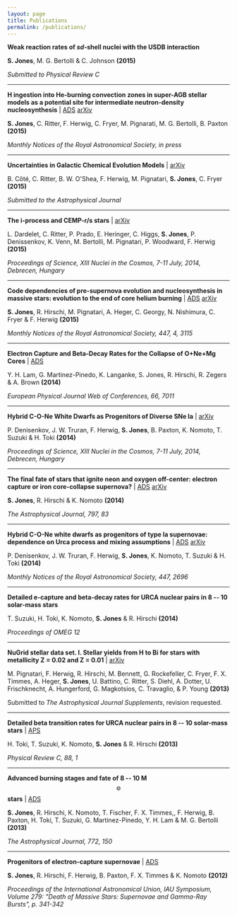 ```yaml
---
layout: page
title: Publications
permalink: /publications/
---
```


__Weak reaction rates of *sd*-shell nuclei with the USDB interaction__

__S. Jones__, M. G. Bertolli & C. Johnson __(2015)__

_Submitted to Physical Review C_

---

__H ingestion into He-burning convection zones in super-AGB stellar models
as a potential site for intermediate neutron-density nucleosynthesis__
| [ADS](http://adsabs.harvard.edu/abs/2016MNRAS.455.3848J)
[arXiv](http://arxiv.org/abs/1510.07417)

__S. Jones__, C. Ritter, F. Herwig, C. Fryer, M. Pignarati, M. G. Bertolli,
B. Paxton __(2015)__

_Monthly Notices of the Royal Astronomical Society, in press_

---

__Uncertainties in Galactic Chemical Evolution Models__
| [arXiv](http://arxiv.org/abs/1509.06270)

B. C&ocirc;t&eacute;, C. Ritter, B. W. O'Shea, F. Herwig, M. Pignatari,
__S. Jones__, C. Fryer __(2015)__

_Submitted to the Astrophysical Journal_

---

__The i-process and CEMP-r/s stars__
| [arXiv](http://arxiv.org/abs/1505.05500)

L\. Dardelet, C. Ritter, P. Prado, E. Heringer, C. Higgs, __S. Jones__,
P\. Denissenkov, K. Venn, M. Bertolli, M. Pignatari, P. Woodward,
F\. Herwig __(2015)__

_Proceedings of Science, XIII Nuclei in the Cosmos, 7-11 July, 2014, Debrecen, Hungary_

---

__Code dependencies of pre-supernova evolution and nucleosynthesis in massive stars:
evolution to the end of core helium burning__
| [ADS](http://adsabs.harvard.edu/abs/2015MNRAS.447.3115J)
[arXiv](http://arxiv.org/abs/1412.6518)

__S. Jones__, R. Hirschi, M. Pignatari, A. Heger, C. Georgy, N. Nishimura,
C. Fryer & F. Herwig __(2015)__

_Monthly Notices of the Royal Astronomical Society, 447, 4, 3115_

---

__Electron Capture and Beta-Decay Rates for the Collapse of O+Ne+Mg Cores__ |
[ADS](http://adsabs.harvard.edu/abs/2014EPJWC..6607011L)

Y\. H\. Lam, G. Martinez-Pinedo, K. Langanke, S. Jones, R. Hirschi, R. Zegers &
A. Brown __(2014)__

_European Physical Journal Web of Conferences, 66, 7011_

---

__Hybrid C-O-Ne White Dwarfs as Progenitors of Diverse SNe Ia__
| [arXiv](http://arxiv.org/abs/1411.1471)

P\. Denisenkov, J. W. Truran, F. Herwig, __S. Jones__, B. Paxton, K. Nomoto, T.
Suzuki & H. Toki __(2014)__

_Proceedings of Science, XIII Nuclei in the Cosmos, 7-11 July, 2014, Debrecen, Hungary_

---

__The final fate of stars that ignite neon and oxygen off-center:
electron capture or iron core-collapse supernova?__
| [ADS](http://adsabs.harvard.edu/abs/2014ApJ...797...83J)
[arXiv](http://arxiv.org/abs/1412.2878)

__S. Jones__, R. Hirschi & K. Nomoto __(2014)__

_The Astrophysical Journal, 797, 83_

---

__Hybrid C-O-Ne white dwarfs as progenitors of type Ia supernovae: dependence
on Urca process and mixing assumptions__ | [ADS](http://adsabs.harvard.edu/abs/2015MNRAS.447.2696D)
[arXiv](http://arxiv.org/abs/1407.0248)

P\. Denisenkov, J. W. Truran, F. Herwig, __S. Jones__, K. Nomoto, T. Suzuki & H. Toki __(2014)__

_Monthly Notices of the Royal Astronomical Society, 447, 2696_

---

__Detailed e-capture and beta-decay rates for URCA nuclear pairs in 8 -- 10 solar-mass stars__

T\. Suzuki, H. Toki, K. Nomoto, __S. Jones__ & R. Hirschi __(2014)__

_Proceedings of OMEG 12_

---

__NuGrid stellar data set. I. Stellar yields from H to Bi for stars with metallicity Z = 0.02 and Z = 0.01__
| [arXiv](http://arxiv.org/abs/1307.6961)

M\. Pignatari, F. Herwig, R. Hirschi, M. Bennett, G. Rockefeller, C. Fryer, F. X. Timmes, A. Heger, __S. Jones__, U. Battino, C. Ritter, S. Diehl, A. Dotter, U. Frischknecht, A. Hungerford, G. Magkotsios, C. Travaglio, & P. Young __(2013)__

Submitted to _The Astrophysical Journal Supplements_, revision requested.

---

__Detailed beta transition rates for URCA nuclear pairs in 8 -- 10 solar-mass stars__
| [APS](http://link.aps.org/doi/10.1103/PhysRevC.88.015806)

H\. Toki, T. Suzuki, K. Nomoto, __S. Jones__ & R. Hirschi __(2013)__

_Physical Review C, 88, 1_

---

__Advanced burning stages and fate of 8 -- 10 M$$_\odot$$ stars__
| [ADS](http://adsabs.harvard.edu/cgi-bin/bib_query?arXiv:1306.2030)

__S. Jones__, R. Hirschi, K. Nomoto, T. Fischer, F. X. Timmes,, F. Herwig, B. Paxton, H. Toki, T. Suzuki, G. Martinez-Pinedo, Y. H. Lam & M. G. Bertolli __(2013)__

_The Astrophysical Journal, 772, 150_

---

__Progenitors of electron-capture supernovae__
| [ADS](http://adsabs.harvard.edu/abs/2012IAUS..279..341J)

__S. Jones__, R. Hirschi, F. Herwig, B. Paxton, F. X. Timmes & K. Nomoto __(2012)__

_Proceedings of the International Astronomical Union, IAU Symposium, Volume 279: "Death of Massive Stars: Supernovae and Gamma-Ray Bursts", p. 341-342_
